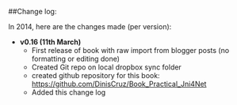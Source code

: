 ##Change log:

In 2014, here are the changes made (per version):

* **v0.16 (11th March)**
    * First release of book with raw import from blogger posts (no formatting or editing done)
    * Created Git repo on local dropbox sync folder
    * created github repository for this book: https://github.com/DinisCruz/Book_Practical_Jni4Net
    * Added this change log
